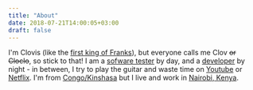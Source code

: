 ```yaml
---
title: "About"
date: 2018-07-21T14:00:05+03:00
draft: false
---
```


I'm Clovis (like the [first king of Franks](https://www.wikiwand.com/en/Clovis_I)), 
but everyone calls me Clov ~~or Cloclo~~, so stick to that! I am a [sofware tester](https://www.techopedia.com/definition/29845/software-tester) by day, 
and a [developer](https://www.quora.com/What-is-a-software-developer-What-do-they-do) by night - in between, I try to play the guitar 
and waste time on [Youtube](https://www.youtube.com/) or [Netflix](https://www.netflix.com/). 
I'm from [Congo/Kinshasa](https://www.wikiwand.com/en/Democratic_Republic_of_the_Congo) 
but I live and work in [Nairobi, Kenya](https://www.wikiwand.com/en/Nairobi).

